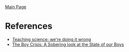 [Main Page](../README.md)

# References
- [Teaching science: we're doing it wrong](https://www.youtube.com/watch?v=5duz42kHqPs)
- [The Boy Crisis: A Sobering look at the State of our Boys](https://www.youtube.com/watch?v=Qi1oN1icAYc)
